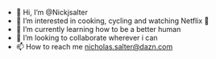 - 👋 Hi, I’m @Nickjsalter
- 👀 I’m interested in cooking, cycling and watching Netflix 🤣
- 🌱 I’m currently learning how to be a better human
- 💞️ I’m looking to collaborate wherever i can
- 📫 How to reach me nicholas.salter@dazn.com

<!---
Nickjsalter/Nickjsalter is a ✨ special ✨ repository because its `README.md` (this file) appears on your GitHub profile.
You can click the Preview link to take a look at your changes.
--->
